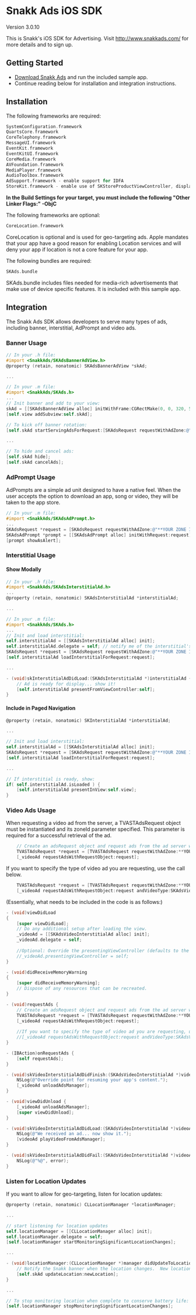 Snakk Ads iOS SDK
================

Version 3.0.10

This is Snakk's iOS SDK for Advertising. Visit http://www.snakkads.com/ for more details and to sign up.



Getting Started
---------------

- [Download Snakk Ads](https://github.com/SnakkAds/snakk-ads-ios-sdk/archive/master.zip) and run the included sample app.
- Continue reading below for installation and integration instructions.


Installation
------------

The following frameworks are required:

```objective-c
SystemConfiguration.framework
QuartsCore.framework
CoreTelephony.framework
MessageUI.framework
EventKit.framework
EventKitUI.framework
CoreMedia.framework
AVFoundation.framework
MediaPlayer.framework
AudioToolbox.framework
AdSupport.framework - enable support for IDFA
StoreKit.framework - enable use of SKStoreProductViewController, displays app store ads without leaving your app
```

**In the Build Settings for your target, you must include the following "Other Linker Flags:" -ObjC**

The following frameworks are optional:

```objective-c
CoreLocation.framework
```
CoreLocation is optional and is used for geo-targeting ads.  Apple mandates that your app have a good reason for enabling Location services and will deny your app if location is not a core feature for your app.

The following bundles are required:

```objective-c
SKAds.bundle
```

SKAds.bundle includes files needed for media-rich advertisements that make use of device specific features. It is included with this sample app.



Integration
----------

The Snakk Ads SDK allows developers to serve many types of ads, including banner, interstitial, AdPrompt and video ads.


### Banner Usage

```objective-c
// In your .h file:
#import <SnakkAds/SKAdsBannerAdView.h>
@property (retain, nonatomic) SKAdsBannerAdView *skAd;

...

// In your .m file:
#import <SnakkAds/SKAds.h>
...
// Init banner and add to your view:
skAd = [[SKAdsBannerAdView alloc] initWithFrame:CGRectMake(0, 0, 320, 50)];
[self.view addSubview:self.skAd];

// To kick off banner rotation:
[self.skAd startServingAdsForRequest:[SKAdsRequest requestWithAdZone:@"**YOUR ZONE ID**"]];

...

// To hide and cancel ads: 
[self.skAd hide];
[self.skAd cancelAds];
```



### AdPrompt Usage

AdPrompts are a simple ad unit designed to have a native feel. When the user accepts the option to download an app, song or video, they will be taken to the app store.

```objective-c
// In your .m file:
#import <SnakkAds/SKAdsAdPrompt.h>
...
SKAdsRequest *request = [SKAdsRequest requestWithAdZone:@"**YOUR ZONE ID**"];
SKAdsAdPrompt *prompt = [[SKAdsAdPrompt alloc] initWithRequest:request];
[prompt showAsAlert];
```



### Interstitial Usage

#### Show Modally

```objective-c
// In your .h file:
#import <SnakkAds/SKAdsInterstitialAd.h>
...
@property (retain, nonatomic) SKAdsInterstitialAd *interstitialAd;

...

// In your .m file: 
#import <SnakkAds/SKAds.h>
...
// Init and load interstitial:
self.interstitialAd = [[SKAdsInterstitialAd alloc] init];
self.interstitialAd.delegate = self; // notify me of the interstitial's state changes
SKAdsRequest *request = [SKAdsRequest requestWithAdZone:@"**YOUR ZONE ID**"];
[self.interstitialAd loadInterstitialForRequest:request];

...

- (void)skInterstitialAdDidLoad:(SKAdsInterstitialAd *)interstitialAd {
    // Ad is ready for display... show it!
    [self.interstitialAd presentFromViewController:self];
}
```


#### Include in Paged Navigation
    
```objective-c
@property (retain, nonatomic) SKInterstitialAd *interstitialAd;

...

// Init and load interstitial:
self.interstitialAd = [[SKAdsInterstitialAd alloc] init];
SKAdsRequest *request = [SKAdsRequest requestWithAdZone:@"**YOUR ZONE ID**"];
[self.interstitialAd loadInterstitialForRequest:request];

...

// If interstitial is ready, show:
if( self.interstitialAd.isLoaded ) {
    [self.interstitialAd presentInView:self.view];
}
```

### Video Ads Usage

When requesting a video ad from the server, a TVASTAdsRequest object must be instantiated and its zoneId parameter specified. This parameter is required for a successful retrieval of the ad.

```objective-c
    // Create an adsRequest object and request ads from the ad server with your own ZONE_ID
    TVASTAdsRequest *request = [TVASTAdsRequest requestWithAdZone:**YOUR ZONE ID**;
    [_videoAd requestAdsWithRequestObject:request];
```

If you want to specify the type of video ad you are requesting, use the call below.

```objective-c 
    TVASTAdsRequest *request = [TVASTAdsRequest requestWithAdZone:**YOUR ZONE ID**];
    [_videoAd requestAdsWithRequestObject:request andVideoType:SKAdsVideoTypeMidroll];
```

(Essentially, what needs to be included in the code is as follows:)

```objective-c
- (void)viewDidLoad
{
    [super viewDidLoad];
	// Do any additional setup after loading the view.
    _videoAd = [[SKAdsVideoInterstitialAd alloc] init];
    _videoAd.delegate = self;
    
    //Optional: Override the presentingViewController (defaults to the delegate)
    //_videoAd.presentingViewController = self;
}

- (void)didReceiveMemoryWarning
{
    [super didReceiveMemoryWarning];
    // Dispose of any resources that can be recreated.
}

- (void)requestAds {    
    // Create an adsRequest object and request ads from the ad server with your own ZONE_ID
    TVASTAdsRequest *request = [TVASTAdsRequest requestWithAdZone:**YOUR ZONE ID**];
    [_videoAd requestAdsWithRequestObject:request];
    
    //If you want to specify the type of video ad you are requesting, use the call below.
    //[_videoAd requestAdsWithRequestObject:request andVideoType:SKAdsVideoTypeMidroll];
}

- (IBAction)onRequestAds {
    [self requestAds];
}

- (void)skVideoInterstitialAdDidFinish:(SKAdsVideoInterstitialAd *)videoAd {
    NSLog(@"Override point for resuming your app's content.");
    [_videoAd unloadAdsManager];
}

- (void)viewDidUnload {
    [_videoAd unloadAdsManager];
    [super viewDidUnload];
}

- (void)skVideoInterstitialAdDidLoad:(SKAdsVideoInterstitialAd *)videoAd {
    NSLog(@"We received an ad... now show it.");
    [videoAd playVideoFromAdsManager];
}

- (void)skVideoInterstitialAdDidFail:(SKAdsVideoInterstitialAd *)videoAd withErrorString:(NSString *)error {
    NSLog(@"%@", error);
}
```

### Listen for Location Updates

If you want to allow for geo-targeting, listen for location updates:

```objective-c
@property (retain, nonatomic) CLLocationManager *locationManager;

...

// start listening for location updates
self.locationManager = [[CLLocationManager alloc] init];
self.locationManager.delegate = self;
[self.locationManager startMonitoringSignificantLocationChanges];

...

- (void)locationManager:(CLLocationManager *)manager didUpdateToLocation:(CLLocation *)newLocation fromLocation:(CLLocation *)oldLocation {
    // Notify the Snakk banner when the location changes.  New location will be used the next time an ad is requested.
    [self.skAd updateLocation:newLocation];
}

...

// To stop monitoring location when complete to conserve battery life:
[self.locationManager stopMonitoringSignificantLocationChanges];
```
